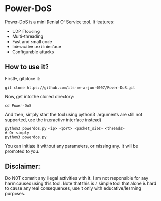   <h1> Power-DoS  </h1> <p/>
Power-DoS is a mini Denial Of Service tool. It features:
  
 * UDP Flooding
 * Multi-threading
 * Fast and small code
 * Interactive text interface
 * Configurable attacks

## How to use it?

Firstly, gitclone it: <p/>
```
git clone https://github.com/its-me-arjun-0007/Power-DoS.git
```
Now, get into the cloned directory: <p/>
```
cd Power-DoS 
```
And then, simply start the tool using python3 (arguments are still not supported, use the interactive interface instead) <p/>
```
python3 powerdos.py <ip> <port> <packet_size> <threads>
# Or simply
python3 powerdos.py
```
You can initiate it without any parameters, or missing any. It will be prompted to you.
## Disclaimer:
Do NOT commit any illegal activities with it. I am not responsible for any harm caused using this tool. Note that this is a simple tool that alone is hard to cause any real consequences, use it only with educative/learning purposes.
</details>
